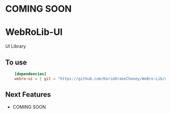 # COMING SOON

# WebRoLib-UI
UI Library

## To use
```  toml
    [dependencies]
    webro-ui = { git = "https://github.com/KorieDrakeChaney/WeBro-Lib/new/main/webro-ui", branch = "main" }
```


## Next Features
- COMING SOON

